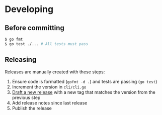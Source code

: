 # Developing

## Before committing

```sh
$ go fmt
$ go test ./... # All tests must pass
```

## Releasing

Releases are manually created with these steps:

1. Ensure code is formatted (`gofmt -d .`) and tests are passing (`go test`)
1. Increment the version in `cli/cli.go`
1. [Draft a new release](https://github.com/jbrudvik/note/releases/new) with a new tag that matches the version from the previous step
1. Add release notes since last release
1. Publish the release
